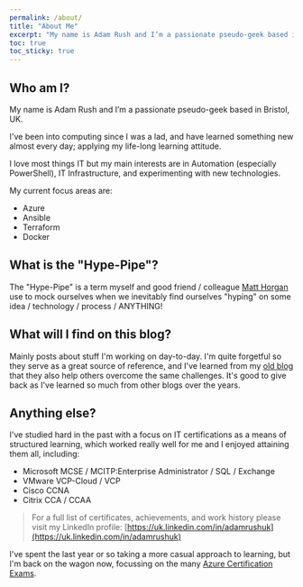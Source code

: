 ```yaml
---
permalink: /about/
title: "About Me"
excerpt: "My name is Adam Rush and I’m a passionate pseudo-geek based in Bristol, UK."
toc: true
toc_sticky: true
---
```


## Who am I?

My name is Adam Rush and I’m a passionate pseudo-geek based in Bristol, UK.

I've been into computing since I was a lad, and have learned something new almost every day; applying my life-long
learning attitude.

I love most things IT but my main interests are in Automation (especially PowerShell), IT Infrastructure, and
experimenting with new technologies.

My current focus areas are:

- Azure
- Ansible
- Terraform
- Docker

## What is the "Hype-Pipe"?

The "Hype-Pipe" is a term myself and good friend / colleague [Matt Horgan](http://matthorgan.xyz/) use to mock
ourselves when we inevitably find ourselves "hyping" on some idea / technology / process / ANYTHING!

## What will I find on this blog?

Mainly posts about stuff I'm working on day-to-day. I'm quite forgetful so they serve as a great source of
reference, and I've learned from my [old blog](http://www.virtuallyimpossible.co.uk) that they also help others
overcome the same challenges. It's good to give back as I've learned so much from other blogs over the years.

## Anything else?

I've studied hard in the past with a focus on IT certifications as a means of structured learning, which worked
really well for me and I enjoyed attaining them all, including:

- Microsoft MCSE / MCITP:Enterprise Administrator / SQL / Exchange
- VMware VCP-Cloud / VCP
- Cisco CCNA
- Citrix CCA / CCAA

> For a full list of certificates, achievements, and work history please visit my LinkedIn profile:
> [https://uk.linkedin.com/in/adamrushuk](https://uk.linkedin.com/in/adamrushuk)

I've spent the last year or so taking a more casual approach to learning, but I'm back on the wagon now,
focussing on the many [Azure Certification Exams](https://www.microsoft.com/en-us/learning/azure-exams.aspx).
